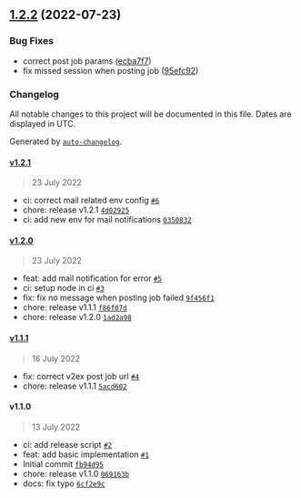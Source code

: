 

## [1.2.2](https://github.com/xianshenglu/v2ex-robot/compare/v1.2.1...v1.2.2) (2022-07-23)


### Bug Fixes

* correct post job params ([ecba7f7](https://github.com/xianshenglu/v2ex-robot/commit/ecba7f708494b6c9667ca29dd2b3d91b4b94d108))
* fix missed session when posting job ([95efc92](https://github.com/xianshenglu/v2ex-robot/commit/95efc92c8d314b306e3557d878019358ccc396e1))

### Changelog

All notable changes to this project will be documented in this file. Dates are displayed in UTC.

Generated by [`auto-changelog`](https://github.com/CookPete/auto-changelog).

#### [v1.2.1](https://github.com/xianshenglu/v2ex-robot/compare/v1.2.0...v1.2.1)

> 23 July 2022

- ci: correct mail related env config [`#6`](https://github.com/xianshenglu/v2ex-robot/pull/6)
- chore: release v1.2.1 [`4d02925`](https://github.com/xianshenglu/v2ex-robot/commit/4d029252ac5af4e0261c370daf689d3ee8eff310)
- ci: add new env for mail notifications [`0350832`](https://github.com/xianshenglu/v2ex-robot/commit/035083270fa04e4d33666185471ab9bbe75f4b9b)

#### [v1.2.0](https://github.com/xianshenglu/v2ex-robot/compare/v1.1.1...v1.2.0)

> 23 July 2022

- feat: add mail notification for error [`#5`](https://github.com/xianshenglu/v2ex-robot/pull/5)
- ci: setup node in ci [`#3`](https://github.com/xianshenglu/v2ex-robot/pull/3)
- fix: fix no message when posting job failed [`9f456f1`](https://github.com/xianshenglu/v2ex-robot/commit/9f456f105d3b54b74ec1689197a81a9c1c83c2e2)
- chore: release v1.1.1 [`f86f07d`](https://github.com/xianshenglu/v2ex-robot/commit/f86f07d2b9865b4dc3d8577181d8458fd67415b2)
- chore: release v1.2.0 [`1ad2a98`](https://github.com/xianshenglu/v2ex-robot/commit/1ad2a984ef6c736a8022b2a5edfd46af6e528ff4)

#### [v1.1.1](https://github.com/xianshenglu/v2ex-robot/compare/v1.1.0...v1.1.1)

> 16 July 2022

- fix: correct v2ex post job url [`#4`](https://github.com/xianshenglu/v2ex-robot/pull/4)
- chore: release v1.1.1 [`5acd602`](https://github.com/xianshenglu/v2ex-robot/commit/5acd602afd514c0b7fa9279fd7f243aa89786949)

#### v1.1.0

> 13 July 2022

- ci: add release script [`#2`](https://github.com/xianshenglu/v2ex-robot/pull/2)
- feat: add basic implementation [`#1`](https://github.com/xianshenglu/v2ex-robot/pull/1)
- Initial commit [`fb94d95`](https://github.com/xianshenglu/v2ex-robot/commit/fb94d9539b835bad3d43093c011043cd80ba022b)
- chore: release v1.1.0 [`069163b`](https://github.com/xianshenglu/v2ex-robot/commit/069163bfff10c6f3edb2c1e600a10693ed616bde)
- docs: fix typo [`6cf2e9c`](https://github.com/xianshenglu/v2ex-robot/commit/6cf2e9c1af38738e96446893664b1ad9495d94b3)